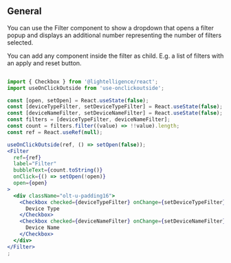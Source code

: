 ## General

You can use the Filter component to show a dropdown that opens a filter popup and displays an additional number representing the number of filters selected.

You can add any component inside the filter as child. E.g. a list of filters with an apply and reset button.


```jsx

import { Checkbox } from '@lightelligence/react';
import useOnClickOutside from 'use-onclickoutside';

const [open, setOpen] = React.useState(false);
const [deviceTypeFilter, setDeviceTypeFilter] = React.useState(false);
const [deviceNameFilter, setDeviceNameFilter] = React.useState(false);
const filters = [deviceTypeFilter, deviceNameFilter];
const count = filters.filter((value) => !!value).length;
const ref = React.useRef(null);

useOnClickOutside(ref, () => setOpen(false));
<Filter
  ref={ref}
  label="Filter"
  bubbleText={count.toString()}
  onClick={() => setOpen(!open)}
  open={open}
>
  <div className="olt-u-padding16">
    <Checkbox checked={deviceTypeFilter} onChange={setDeviceTypeFilter}>
      Device Type
    </Checkbox>
    <Checkbox checked={deviceNameFilter} onChange={setDeviceNameFilter}>
      Device Name
    </Checkbox>
  </div>
</Filter>
;
```
